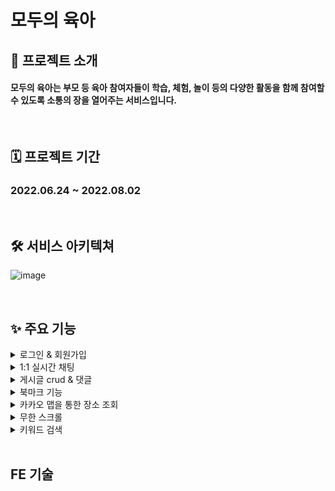 # 모두의 육아


## 🎈 프로젝트 소개
#### **모두의 육아**는 부모 등 육아 참여자들이 학습, 체험, 놀이 등의 다양한 활동을 함께 참여할 수 있도록 소통의 장을 열어주는 서비스입니다.

<br/>

## 🗓 프로젝트 기간
### 2022.06.24 ~ 2022.08.02

<br/>

## 🛠 서비스 아키텍쳐
![image](https://user-images.githubusercontent.com/87432361/182505336-4b93faf5-d4a4-4625-b217-cf82f9edd109.png)

<br/>

## ✨ 주요 기능

<details>
<summary>로그인 & 회원가입</summary>
<div markdown="1">       
 
이메일 인증을 통한 회원가입 또는 카카오 소셜 로그인으로 쉽게 로그인 할 수 있습니다.
  
  <br/>
 
<img width="348" alt="스크린샷 2022-08-03 오전 11 11 30" src="https://user-images.githubusercontent.com/103277726/182509573-ca72b71a-1f25-4df9-91b9-468022ed113d.png">
<img width="321" alt="스크린샷 2022-08-03 오전 11 19 11" src="https://user-images.githubusercontent.com/103277726/182510077-344ad586-b3b6-4857-9ee5-60b0fad96182.png">

</div>
</details>

<details>
<summary>1:1 실시간 채팅</summary>
<div markdown="1">       
 
socket.io를 이용해서 1:1 실시간 채팅으로 유저들간의 소통을 활성화 했습니다.
  
  <br/>
</div>
</details>

<details>
<summary>게시글 crud & 댓글</summary>
<div markdown="1">       
 
카테고리별 게시글 crud (다중 이미지 & 별점 포함)
댓글 작성을 통한 소통 활성화
  
  <br/>
</div>
</details>


<details>
<summary>북마크 기능</summary>
<div markdown="1">       
 
북마크 기능을 활용한 마이페이지 북마크 정보 조회
  
  <br/>
</div>
</details>


<details>
<summary>카카오 맵을 통한 장소 조회</summary>
<div markdown="1">       

 카카오 맵을 통한 장소 조회
  
  <br/>
</div>
</details>


<details>
<summary>무한 스크롤</summary>
<div markdown="1">       

각 카테고리별로 게시글을 쉽게 볼 수 있도록 무한 스크롤을 사용했습니다.
  
  <br/>
</div>
</details>

<details>
<summary>키워드 검색 </summary>
<div markdown="1">       

게시글의 키워드를 이용해서 검색을 할 수 있습니다.
  
  <br/>
</div>
</details>

<br/>

## FE 기술 

